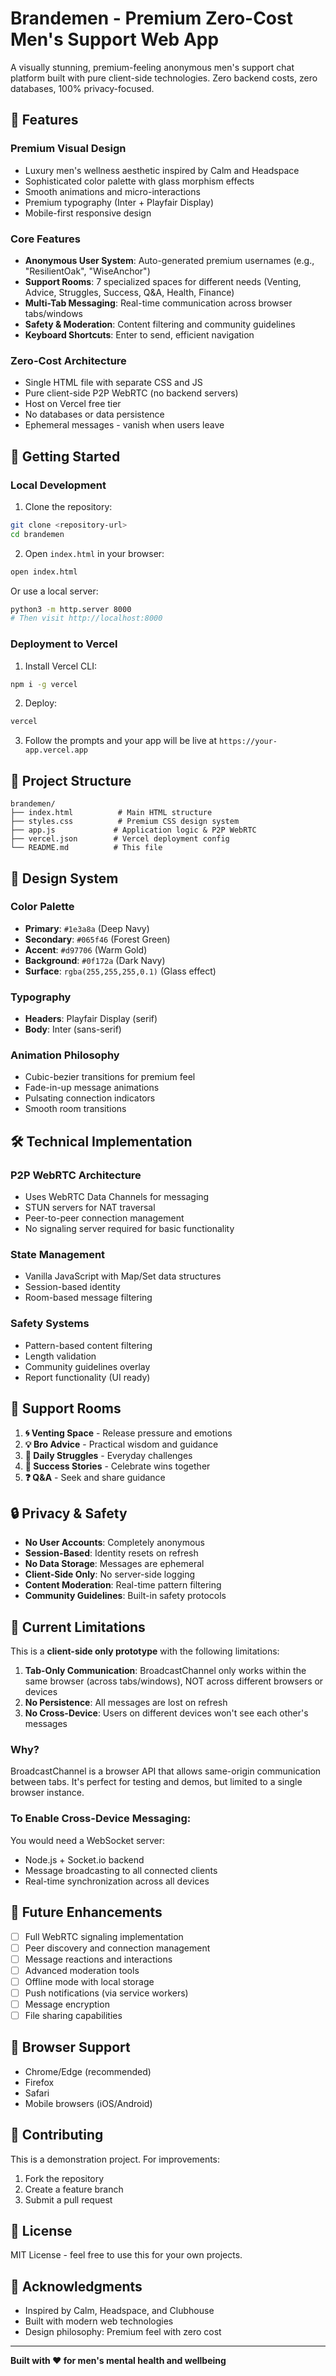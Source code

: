 # Brandemen - Premium Zero-Cost Men's Support Web App

A visually stunning, premium-feeling anonymous men's support chat platform built with pure client-side technologies. Zero backend costs, zero databases, 100% privacy-focused.

## 🌟 Features

### Premium Visual Design
- Luxury men's wellness aesthetic inspired by Calm and Headspace
- Sophisticated color palette with glass morphism effects
- Smooth animations and micro-interactions
- Premium typography (Inter + Playfair Display)
- Mobile-first responsive design

### Core Features
- **Anonymous User System**: Auto-generated premium usernames (e.g., "ResilientOak", "WiseAnchor")
- **Support Rooms**: 7 specialized spaces for different needs (Venting, Advice, Struggles, Success, Q&A, Health, Finance)
- **Multi-Tab Messaging**: Real-time communication across browser tabs/windows
- **Safety & Moderation**: Content filtering and community guidelines
- **Keyboard Shortcuts**: Enter to send, efficient navigation

### Zero-Cost Architecture
- Single HTML file with separate CSS and JS
- Pure client-side P2P WebRTC (no backend servers)
- Host on Vercel free tier
- No databases or data persistence
- Ephemeral messages - vanish when users leave

## 🚀 Getting Started

### Local Development

1. Clone the repository:
```bash
git clone <repository-url>
cd brandemen
```

2. Open `index.html` in your browser:
```bash
open index.html
```

Or use a local server:
```bash
python3 -m http.server 8000
# Then visit http://localhost:8000
```

### Deployment to Vercel

1. Install Vercel CLI:
```bash
npm i -g vercel
```

2. Deploy:
```bash
vercel
```

3. Follow the prompts and your app will be live at `https://your-app.vercel.app`

## 📁 Project Structure

```
brandemen/
├── index.html          # Main HTML structure
├── styles.css          # Premium CSS design system
├── app.js             # Application logic & P2P WebRTC
├── vercel.json        # Vercel deployment config
└── README.md          # This file
```

## 🎨 Design System

### Color Palette
- **Primary**: `#1e3a8a` (Deep Navy)
- **Secondary**: `#065f46` (Forest Green)
- **Accent**: `#d97706` (Warm Gold)
- **Background**: `#0f172a` (Dark Navy)
- **Surface**: `rgba(255,255,255,0.1)` (Glass effect)

### Typography
- **Headers**: Playfair Display (serif)
- **Body**: Inter (sans-serif)

### Animation Philosophy
- Cubic-bezier transitions for premium feel
- Fade-in-up message animations
- Pulsating connection indicators
- Smooth room transitions

## 🛠️ Technical Implementation

### P2P WebRTC Architecture
- Uses WebRTC Data Channels for messaging
- STUN servers for NAT traversal
- Peer-to-peer connection management
- No signaling server required for basic functionality

### State Management
- Vanilla JavaScript with Map/Set data structures
- Session-based identity
- Room-based message filtering

### Safety Systems
- Pattern-based content filtering
- Length validation
- Community guidelines overlay
- Report functionality (UI ready)

## 🎯 Support Rooms

1. **🌀 Venting Space** - Release pressure and emotions
2. **💡 Bro Advice** - Practical wisdom and guidance
3. **🛟 Daily Struggles** - Everyday challenges
4. **🎉 Success Stories** - Celebrate wins together
5. **❓ Q&A** - Seek and share guidance

## 🔒 Privacy & Safety

- **No User Accounts**: Completely anonymous
- **Session-Based**: Identity resets on refresh
- **No Data Storage**: Messages are ephemeral
- **Client-Side Only**: No server-side logging
- **Content Moderation**: Real-time pattern filtering
- **Community Guidelines**: Built-in safety protocols

## 🚧 Current Limitations

This is a **client-side only prototype** with the following limitations:

1. **Tab-Only Communication**: BroadcastChannel only works within the same browser (across tabs/windows), NOT across different browsers or devices
2. **No Persistence**: All messages are lost on refresh
3. **No Cross-Device**: Users on different devices won't see each other's messages

### Why?
BroadcastChannel is a browser API that allows same-origin communication between tabs. It's perfect for testing and demos, but limited to a single browser instance.

### To Enable Cross-Device Messaging:
You would need a WebSocket server:
- Node.js + Socket.io backend
- Message broadcasting to all connected clients
- Real-time synchronization across all devices

## 🔮 Future Enhancements

- [ ] Full WebRTC signaling implementation
- [ ] Peer discovery and connection management
- [ ] Message reactions and interactions
- [ ] Advanced moderation tools
- [ ] Offline mode with local storage
- [ ] Push notifications (via service workers)
- [ ] Message encryption
- [ ] File sharing capabilities

## 📱 Browser Support

- Chrome/Edge (recommended)
- Firefox
- Safari
- Mobile browsers (iOS/Android)

## 🤝 Contributing

This is a demonstration project. For improvements:
1. Fork the repository
2. Create a feature branch
3. Submit a pull request

## 📄 License

MIT License - feel free to use this for your own projects.

## 🙏 Acknowledgments

- Inspired by Calm, Headspace, and Clubhouse
- Built with modern web technologies
- Design philosophy: Premium feel with zero cost

---

**Built with ❤️ for men's mental health and wellbeing**
